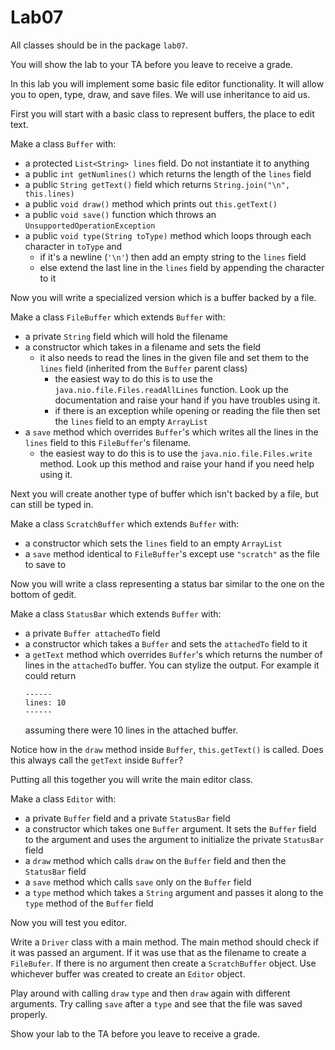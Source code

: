 # Lab07

All classes should be in the package `lab07`.

You will show the lab to your TA before you leave to receive a grade.

In this lab you will implement some basic file editor functionality.
It will allow you to open, type, draw, and save files.
We will use inheritance to aid us.

First you will start with a basic class to represent buffers, the place
to edit text.

Make a class `Buffer` with:

* a protected `List<String> lines` field. Do not instantiate it to anything
* a public `int getNumlines()` which returns the length of the `lines` field
* a public `String getText()` field which returns `String.join("\n", this.lines)`
* a public `void draw()` method which prints out `this.getText()`
* a public `void save()` function which throws an `UnsupportedOperationException`
* a public `void type(String toType)` method which loops through each character in `toType` and
  * if it's a newline (`'\n'`) then add an empty string to the `lines` field
  * else extend the last line in the `lines` field by appending the character to it

Now you will write a specialized version which is a buffer backed by a
file.

Make a class `FileBuffer` which extends `Buffer` with:

* a private `String` field which will hold the filename
* a constructor which takes in a filename and sets the field
  * it also needs to read the lines in the given file and set them to
    the `lines` field (inherited from the `Buffer` parent class)
    * the easiest way to do this is to use the
      `java.nio.file.Files.readAllLines` function. Look up the
      documentation and raise your hand if you have troubles using it.
	* if there is an exception while opening or reading the file then
      set the `lines` field to an empty `ArrayList`
* a `save` method which overrides `Buffer`'s which writes all the
  lines in the `lines` field to this `FileBuffer`'s filename.
  * the easiest way to do this is to use the
    `java.nio.file.Files.write` method. Look up this method and raise
    your hand if you need help using it.

Next you will create another type of buffer which isn't backed by a
file, but can still be typed in.

Make a class `ScratchBuffer` which extends `Buffer` with:

* a constructor which sets the `lines` field to an empty `ArrayList`
* a `save` method identical to `FileBuffer`'s except use `"scratch"`
  as the file to save to

Now you will write a class representing a status bar similar to the
one on the bottom of gedit.

Make a class `StatusBar` which extends `Buffer` with:

* a private `Buffer attachedTo` field
* a constructor which takes a `Buffer` and sets the `attachedTo` field to it
* a `getText` method which overrides `Buffer`'s which returns the
  number of lines in the `attachedTo` buffer. You can stylize the
  output. For example it could return
  ```
  ------
  lines: 10
  ------
  ```
  assuming there were 10 lines in the attached buffer.

Notice how in the `draw` method inside `Buffer`, `this.getText()` is
called. Does this always call the `getText` inside `Buffer`?

Putting all this together you will write the main editor class.

Make a class `Editor` with:

* a private `Buffer` field and a private `StatusBar` field
* a constructor which takes one `Buffer` argument. It sets the
  `Buffer` field to the argument and uses the argument to initialize
  the private `StatusBar` field
* a `draw` method which calls `draw` on the `Buffer` field and then the `StatusBar` field
* a `save` method which calls `save` only on the `Buffer` field
* a `type` method which takes a `String` argument and passes it along
  to the `type` method of the `Buffer` field

Now you will test you editor.

Write a `Driver` class with a main method. The main method should
check if it was passed an argument. If it was use that as the filename
to create a `FileBufer`. If there is no argument then create a
`ScratchBuffer` object. Use whichever buffer was created to create an
`Editor` object.

Play around with calling `draw` `type` and then `draw` again with
different arguments. Try calling `save` after a `type` and see that
the file was saved properly.

Show your lab to the TA before you leave to receive a grade.
